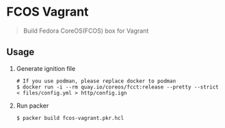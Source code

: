 # FCOS Vagrant

> Build Fedora CoreOS(FCOS) box for Vagrant

## Usage

1. Generate ignition file
   ```
   # If you use podman, please replace docker to podman
   $ docker run -i --rm quay.io/coreos/fcct:release --pretty --strict < files/config.yml > http/config.ign
   ```
1. Run packer
   ```
   $ packer build fcos-vagrant.pkr.hcl
   ```
